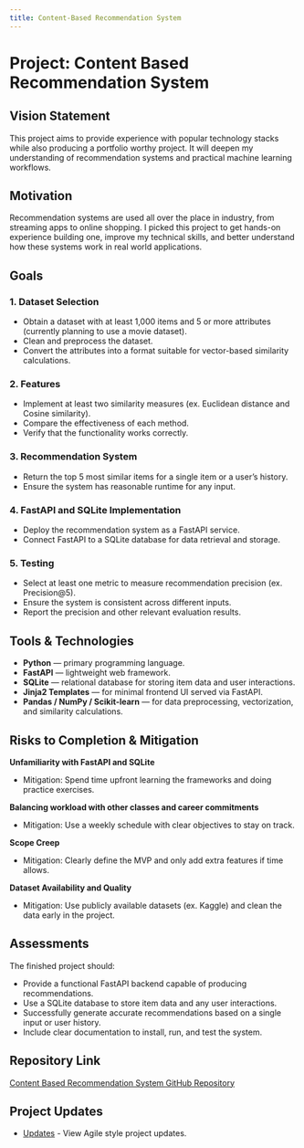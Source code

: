 ```yaml
---
title: Content-Based Recommendation System
---
```


# Project: Content Based Recommendation System

## Vision Statement
This project aims to provide experience with popular technology stacks while also producing a portfolio worthy project. It will deepen my understanding of recommendation systems and practical machine learning workflows.

## Motivation
Recommendation systems are used all over the place in industry, from streaming apps to online shopping. I picked this project to get hands-on experience building one, improve my technical skills, and better understand how these systems work in real world applications.

## Goals

### 1. Dataset Selection
- Obtain a dataset with at least 1,000 items and 5 or more attributes (currently planning to use a movie dataset).  
- Clean and preprocess the dataset.  
- Convert the attributes into a format suitable for vector-based similarity calculations.  

### 2. Features
- Implement at least two similarity measures (ex. Euclidean distance and Cosine similarity).  
- Compare the effectiveness of each method.  
- Verify that the functionality works correctly.  

### 3. Recommendation System
- Return the top 5 most similar items for a single item or a user’s history.  
- Ensure the system has reasonable runtime for any input.  

### 4. FastAPI and SQLite Implementation
- Deploy the recommendation system as a FastAPI service.  
- Connect FastAPI to a SQLite database for data retrieval and storage.  

### 5. Testing
- Select at least one metric to measure recommendation precision (ex. Precision@5).  
- Ensure the system is consistent across different inputs.  
- Report the precision and other relevant evaluation results.

## Tools & Technologies
- **Python** — primary programming language.
- **FastAPI** — lightweight web framework.
- **SQLite** — relational database for storing item data and user interactions.
- **Jinja2 Templates** — for minimal frontend UI served via FastAPI.
- **Pandas / NumPy / Scikit-learn** — for data preprocessing, vectorization, and similarity calculations.

## Risks to Completion & Mitigation
**Unfamiliarity with FastAPI and SQLite**
  - Mitigation: Spend time upfront learning the frameworks and doing practice exercises.  

**Balancing workload with other classes and career commitments**
  - Mitigation: Use a weekly schedule with clear objectives to stay on track.  

**Scope Creep**
  - Mitigation: Clearly define the MVP and only add extra features if time allows.  

**Dataset Availability and Quality**
  - Mitigation: Use publicly available datasets (ex. Kaggle) and clean the data early in the project.  

## Assessments
The finished project should:  
- Provide a functional FastAPI backend capable of producing recommendations.
- Use a SQLite database to store item data and any user interactions.  
- Successfully generate accurate recommendations based on a single input or user history.  
- Include clear documentation to install, run, and test the system.  

## Repository Link
[Content Based Recommendation System GitHub Repository](https://github.com/swish0621/Content-Based-Recommendation-System-.git)

## Project Updates 
- [Updates](updates.md) - View Agile style project updates. 


